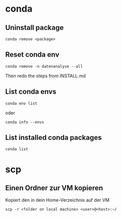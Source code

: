 # conda
## Uninstall package
```
conda remove <package>
```

## Reset conda env
```
conda remove -n datenanalyse --all
```
Then redo the steps from INSTALL.md

## List conda envs
```
conda env list
```
oder
```
conda info --envs
```

## List installed conda packages
```
conda list
```

# scp
## Einen Ordner zur VM kopieren
Kopiert den in dein Home-Verzeichnis auf der VM
```
scp -r <folder on local machine> <user>@<host>:~/
```